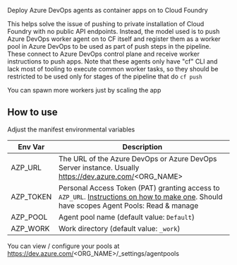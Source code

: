 Deploy Azure DevOps agents as container apps on to Cloud Foundry

This helps solve the issue of pushing to private installation of Cloud Foundry with no public API endpoints. Instead, the model used is to push Azure DevOps worker agent on to CF itself and register them as a worker pool in Azure DevOps to be used as part of push steps in the pipeline. These connect to Azure DevOps control plane and receive worker instructions to push apps. Note that these agents only have "cf" CLI and lack most of tooling to execute common worker tasks, so they should be restricted to be used only for stages of the pipeline that do `cf push`

You can spawn more workers just by scaling the app

## How to use

Adjust the manifest environmental variables

| Env Var   | Description                                                  |
| --------- | ------------------------------------------------------------ |
| AZP_URL   | The URL of the Azure DevOps or Azure DevOps Server instance. Usually https://dev.azure.com/<ORG_NAME> |
| AZP_TOKEN | Personal Access Token (PAT) granting access to `AZP_URL`. [Instructions on how to make one](https://docs.microsoft.com/en-us/azure/devops/organizations/accounts/use-personal-access-tokens-to-authenticate?view=azure-devops&tabs=preview-page). Should have scopes Agent Pools: Read & manage |
| AZP_POOL  | Agent pool name (default value: `Default`)                   |
| AZP_WORK  | Work directory (default value: `_work`)                      |

You can view / configure your pools at https://dev.azure.com/<ORG_NAME>/_settings/agentpools